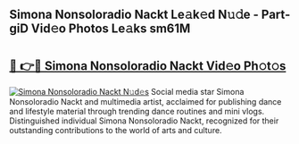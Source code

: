 ## Simona Nonsoloradio Nackt Le𝚊k𝚎d N𝚞𝚍e - Part-giD Vid𝚎o Photos Le𝚊ks sm61M

# <h2><a href="http://fb80hnz.evod.top/?m=Simona+Nonsoloradio+Nackt">🔗 👉🔴 Simona Nonsoloradio Nackt Vid𝚎o Ph𝚘t𝚘s</a></h2>

[![Simona Nonsoloradio Nackt N𝚞d𝚎s](https://i.imgur.com/8V9OHl7.gif)](http://fb80hnz.evod.top/?m=Simona+Nonsoloradio+Nackt)
Social media star Simona Nonsoloradio Nackt and multimedia artist, acclaimed for publishing dance and lifestyle material through trending dance routines and mini vlogs. Distinguished individual Simona Nonsoloradio Nackt, recognized for their outstanding contributions to the world of arts and culture. 
